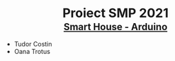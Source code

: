 <div style="line-height:1px; margin-bottom:30px; align:center;">
<h1 style="text-align:center; font-weight:bold;">Proiect SMP 2021</h1>

<h2 style="text-align:center; text-decoration: underline;">Smart House - Arduino </h2>
</div>

### 
 - Tudor Costin
 - Oana Trotus
